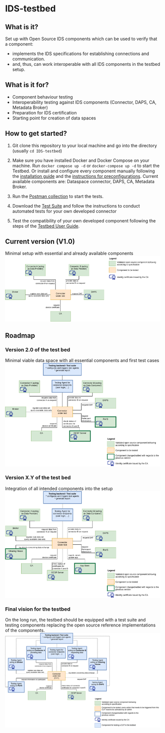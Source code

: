 # IDS-testbed

## What is it?

Set up with Open Source IDS components which can be used to verify that a component:​
- implements the IDS specifications for establishing connections and communication.​
- and, thus, can work interoperable with all IDS components in the testbed setup.

## What is it for?

- Component behaviour testing
- Interoperability testing against IDS components (Connector, DAPS, CA, Metadata Broker)
- Preparation for IDS certification
- Starting point for creation of data spaces

## How to get started?

1. Git clone this repository to your local machine and go into the directory (usually ```cd IDS-testbed```) 

2. Make sure you have installed Docker and Docker Compose on your machine. Run ```docker compose up -d``` or ```docker-compose up -d``` to start the Testbed. Or install and configure every component manually following the [installation guide](./InstallationGuide.md) and the [instructions for preconfigurations](./PreparingPreconfiguredSetup.md). Current available components are: Dataspace connector, DAPS, CA, Metadata Broker.
   
3. Run the [Postman collection](./Testbed_Preconfiguration.postman_collection.json) to start the tests.

4. Download the [Test Suite](https://gitlab.cc-asp.fraunhofer.de/ksa/ids-certification-testing) and follow the instructions to conduct automated tests for your own developed connector

5. Test the compatibility of your own developed component following the steps of the [Testbed User Guide](./TestbedUserGuide.md).

## Current version (V1.0)

Minimal setup with essential and already available components
![first_version](./pictures/Testbed_1.0.png)

## Roadmap
### Version 2.0 of the test bed

Minimal viable data space with all essential components and first test cases
![next_version](./pictures/Testbed_2.0.png)

### Version X.Y of the test bed

Integration of all intended components into the setup
![next_version](./pictures/Testbed_X.Y.png)

### Final vision for the testbed

On the long run, the testbed should be equipped with a test suite and testing components replacing the  open source reference implementations of the components.
![vision](./pictures/Testbed_vision.png)
